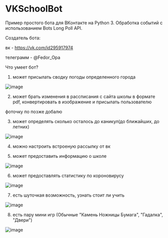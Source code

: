 # VKSchoolBot

Пример простого бота для ВКонтакте на Python 3. Обработка событий с использованием Bots Long Poll API.

Создатель бота: 

вк - https://vk.com/id295917974

телеграмм - @Fedor_Opa

Что умеет бот?

1. может присылать сводку погоды определенного города

![image](https://user-images.githubusercontent.com/81264432/112483209-dea01080-8d89-11eb-834e-50f2a9502196.png)

2. может брать изменения в рассписания с сайта школы в формате pdf, конвертировать в изображение и присылать пользователю

фоточку по позже добалю

3. может определять сколько осталось до каникул(до ближайших, до летних)

![image](https://user-images.githubusercontent.com/81264432/112484479-0774d580-8d8b-11eb-84e8-e6d575c200b5.png)

4. можно настроить встроеную рассылку от вк

5. может предоставить информацию о школе

![image](https://user-images.githubusercontent.com/81264432/112485459-055f4680-8d8c-11eb-9e7b-061929056200.png)

6. может предоставлять статистику по короновирусу

![image](https://user-images.githubusercontent.com/81264432/112485676-3f304d00-8d8c-11eb-9357-705f4139ba0c.png)

7. есть шуточкая возможность, узнать стоит ли учить

![image](https://user-images.githubusercontent.com/81264432/112484929-705c4d80-8d8b-11eb-8e0b-fbc21bd39602.png)

8. есть пару мини игр (Обычные "Камень Ножницы Бумага", "Гадалка", "Двери")

![image](https://user-images.githubusercontent.com/81264432/112485371-ebbdff00-8d8b-11eb-8ac7-6dc581df0f4e.png)
